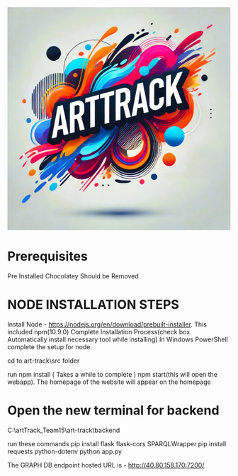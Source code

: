 ![ArtTrack Logo](ArtTrack.jpg)

# Prerequisites
Pre Installed Chocolatey Should be Removed



# NODE INSTALLATION STEPS
Install Node - https://nodejs.org/en/download/prebuilt-installer. This included npm(10.9.0)
Complete Installation Process(check box Automatically install necessary tool while installing)
In Windows PowerShell complete the setup for node.

cd to art-track\src folder

run 
npm install ( Takes a while to complete )
npm start(this will open the webapp). The homepage of the website will appear on the homepage

# Open the new terminal for backend
C:\artTrack_Team15\art-track\backend

run these commands
pip install flask flask-cors SPARQLWrapper
pip install requests python-dotenv
python app.py


The GRAPH DB endpoint hosted URL is - http://40.80.158.170:7200/
